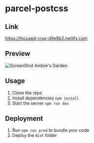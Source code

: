 # parcel-postcss

## Link

https://focused-cray-d9e9b2.netlify.com

## Preview

![ScreenShot Ambre's Garden](https://user-images.githubusercontent.com/56254199/73280792-50fd7b00-41ef-11ea-9c0c-53b086c00dc8.png)

## Usage

1. Clone the repo
2. Install dependencies `npm install`
3. Start the server `npm run dev`

## Deployment

1. Run `npm run prod` to bundle your code
2. Deploy the `dist` folder
